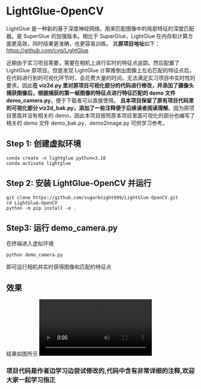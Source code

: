 # LightGlue-OpenCV 
LightGlue 是一种新的基于深度神经网络，用来匹配图像中的局部特征的深度匹配器。是 SuperGlue 的加强版本。相比于 SuperGlue，LightGlue 在内存和计算方面更高效，同时结果更准确，也更容易训练。
其**原项目地址**如下：
https://github.com/cvg/LightGlue

近期由于实习项目需要，需要在相机上进行实时的特征点追踪。然后配置了LightGlue 原项目。但是发现 LightGlue 计算推倒出图像上左右匹配的特征点后，在代码进行到的可视化环节时，会花费大量的时间，无法满足实习项目中实时性的要求。因此**在 viz2d.py 里对原项目可视化部分的代码进行修改，并添加了摄像头捕获图像后，根据捕获的第一帧图像的特征点进行特征匹配的 demo 文件 demo_camera.py**，便于下载者可以直接使用。
**且本项目保留了原有项目代码里的可视化部分 viz2d_bak.py，添加了一些注释便于后续读者阅读理解**。因为原项目里面并没有相关的 demo，因此本项目按照原本项目里面可视化的部分也编写了相关的 demo 文件 demo_bak.py、demo2image.py 可供学习参考。

## Step 1: 创建虚拟环境
```
conda create -n lightglue python=3.10
conda activate lightglue
```

## Step 2: 安装 LightGlue-OpenCV  并运行
```
git clone https://github.com/sugarknight999/LightGlue-OpenCV.git
cd LightGlue-OpenCV
python -m pip install -e .
```
## Step3: 运行 demo_camera.py
在终端进入虚拟环境
```
python demo_camera.py
```
即可运行相机并实时获得图像和匹配的特征点

## 效果
结果如图所示
<video src="https://live.csdn.net/v/356455?spm=1001.2014.3001.5501"></video>

### 项目代码是作者边学习边尝试修改的,代码中含有非常详细的注释,欢迎大家一起学习指正



